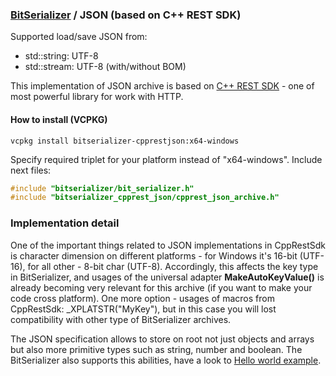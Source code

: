 ### [BitSerializer](../README.md) / JSON (based on C++ REST SDK)

Supported load/save JSON from:

- std::string: UTF-8
- std::stream: UTF-8 (with/without BOM)

This implementation of JSON archive is based on [C++ REST SDK](https://github.com/Microsoft/cpprestsdk) - one of most powerful library for work with HTTP.

#### How to install (VCPKG)
```shell
vcpkg install bitserializer-cpprestjson:x64-windows
```
Specify required triplet for your platform instead of "x64-windows".
Include next files:
```cpp
#include "bitserializer/bit_serializer.h"
#include "bitserializer_cpprest_json/cpprest_json_archive.h"
```

### Implementation detail
One of the important things related to JSON implementations in CppRestSdk is character dimension on different platforms - for Windows it's 16-bit (UTF-16), for all other - 8-bit char (UTF-8). Accordingly, this affects the key type in BitSerializer, and usages of the universal adapter **MakeAutoKeyValue()** is already becoming very relevant for this archive (if you want to make your code cross platform). One more option - usages of macros from CppRestSdk: _XPLATSTR("MyKey"), but in this case you will lost compatibility with other type of BitSerializer archives.

The JSON specification allows to store on root not just objects and arrays but also more primitive types such as string, number and boolean.
The BitSerializer also supports this abilities, have a look to [Hello world example](../samples/hello_world/hello_world.cpp).
